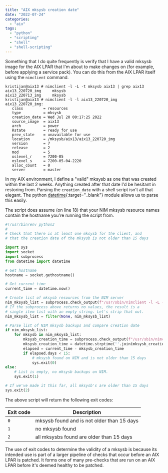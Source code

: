 ```yaml
---
title: "AIX mksysb creation date"
date: "2022-07-24"
categories:
  - "aix"
tags:
  - "python"
  - "scripting"
  - "shell"
  - "shell-scripting"
---
```


Something that I do quite frequently is verify that I have a valid mksysb image for the AIX LPAR that I'm about to make changes on (for example, before applying a service pack). You can do this from the AIX LPAR itself using the `nimclient` command.

```terminal
kristijan@aix13 # nimclient -l -L -t mksysb aix13 | grep aix13
aix13_220720_img     mksysb
aix13_220713_img     mksysb
kristijan@aix13 # nimclient -l -l aix13_220720_img
aix13_220720_img:
   class         = resources
   type          = mksysb
   creation_date = Wed Jul 20 00:17:25 2022
   source_image  = aix13
   arch          = power
   Rstate        = ready for use
   prev_state    = unavailable for use
   location      = /mksysb/aix13/aix13_220720_img
   version       = 7
   release       = 2
   mod           = 5
   oslevel_r     = 7200-05
   oslevel_s     = 7200-05-04-2220
   alloc_count   = 0
   server        = master
```

In my AIX environment, I define a "valid" mksysb as one that was created within the last 2 weeks. Anything created after that date I'd be hesitant in restoring from. Parsing the `creation_date` with a shell script isn't all that elegant. The python [datetime](https://docs.python.org/3/library/datetime.html){:target="_blank"} module allows us to parse this easily.

The script does assume (on line 18) that your NIM mksysb resource names contain the hostname you're running the script from.

```python
#!/usr/bin/env python3
#
# Check that there is at least one mksysb for the client, and
# that the creation date of the mksysb is not older than 15 days

import sys
import socket
import subprocess
from datetime import datetime

# Get hostname
hostname = socket.gethostname()

# Get current time
current_time = datetime.now()

# Create list of mksysb resources from the NIM server
nim_mksysb_list = subprocess.check_output(f"/usr/sbin/nimclient -l -L -t mksysb {hostname} | /usr/bin/awk '/{hostname}/{% raw %}{{ print $1 }}{% endraw %}'", shell=True, encoding='utf-8').split()
# If the subprocess above returns no values, the result is a
# single item list with an empty string. Let's strip that out.
nim_mksysb_list = filter(None, nim_mksysb_list)

# Parse list of NIM mksysb backups and compare creation date
if nim_mksysb_list:
    for mksysb in nim_mksysb_list:
        mksysb_creation_time = subprocess.check_output(f"/usr/sbin/nimclient -l -l {mksysb} | /usr/bin/awk -F = '/creation_date/{% raw %}{{ print $2 }}{% endraw %}'", shell=True, encoding='utf-8').strip()
        mksysb_creation_time = datetime.strptime(''.join(mksysb_creation_time), '%c')
        elapsed = current_time - mksysb_creation_time
        if elapsed.days < 15:
            # mksysb found on NIM and is not older than 15 days
            sys.exit(0)
else:
    # List is empty, no mksysb backups on NIM.
    sys.exit(1)

# If we've made it this far, all mksysb's are older than 15 days
sys.exit(2)
```

The above script will return the following exit codes:

| Exit code | Description                                |
| --------- | ------------------------------------------ |
| `0`       | mksysb found and is not older than 15 days |
| `1`       | no mksysb found                            |
| `2`       | all mksysbs found are older than 15 days   |

The use of exit codes to determine the validity of a mksysb is because its intended use is part of a larger pipeline of checks that occur before an AIX LPAR is patched. It forms one of many pre-checks that are run on an AIX LPAR before it's deemed healthy to be patched.
